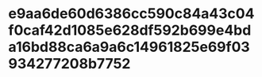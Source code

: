 # e9aa6de60d6386cc590c84a43c04f0caf42d1085e628df592b699e4bda16bd88ca6a9a6c14961825e69f03934277208b7752